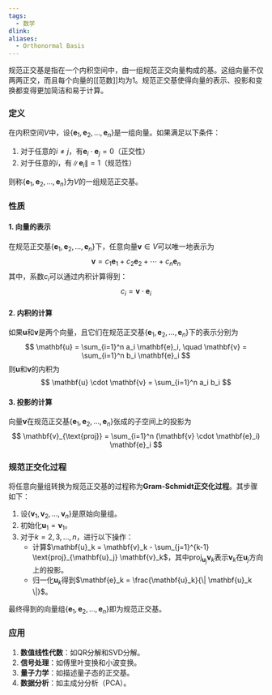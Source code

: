 ```yaml
---
tags:
  - 数学
dlink: 
aliases:
  - Orthonormal Basis
---
```

规范正交基是指在一个内积空间中，由一组规范正交向量构成的基。这组向量不仅两两正交，而且每个向量的[[范数]]均为1。规范正交基使得向量的表示、投影和变换都变得更加简洁和易于计算。

### 定义

在内积空间$V$中，设$\{ \mathbf{e}_1, \mathbf{e}_2, \ldots, \mathbf{e}_n \}$是一组向量。如果满足以下条件：

1. 对于任意的$i \neq j$，有$\mathbf{e}_i \cdot \mathbf{e}_j = 0$（正交性）
2. 对于任意的$i$，有$\| \mathbf{e}_i \| = 1$（规范性）

则称$\{ \mathbf{e}_1, \mathbf{e}_2, \ldots, \mathbf{e}_n \}$为$V$的一组规范正交基。

### 性质

#### 1. 向量的表示
在规范正交基$\{ \mathbf{e}_1, \mathbf{e}_2, \ldots, \mathbf{e}_n \}$下，任意向量$\mathbf{v} \in V$可以唯一地表示为
$$
\mathbf{v} = c_1 \mathbf{e}_1 + c_2 \mathbf{e}_2 + \cdots + c_n \mathbf{e}_n
$$
其中，系数$c_i$可以通过内积计算得到：
$$
c_i = \mathbf{v} \cdot \mathbf{e}_i
$$

#### 2. 内积的计算
如果$\mathbf{u}$和$\mathbf{v}$是两个向量，且它们在规范正交基$\{ \mathbf{e}_1, \mathbf{e}_2, \ldots, \mathbf{e}_n \}$下的表示分别为
$$
\mathbf{u} = \sum_{i=1}^n a_i \mathbf{e}_i, \quad \mathbf{v} = \sum_{i=1}^n b_i \mathbf{e}_i
$$
则$\mathbf{u}$和$\mathbf{v}$的内积为
$$
\mathbf{u} \cdot \mathbf{v} = \sum_{i=1}^n a_i b_i
$$

#### 3. 投影的计算
向量$\mathbf{v}$在规范正交基$\{ \mathbf{e}_1, \mathbf{e}_2, \ldots, \mathbf{e}_n \}$张成的子空间上的投影为
$$
\mathbf{v}_{\text{proj}} = \sum_{i=1}^n (\mathbf{v} \cdot \mathbf{e}_i) \mathbf{e}_i
$$

### 规范正交化过程

将任意向量组转换为规范正交基的过程称为**Gram-Schmidt正交化过程**。其步骤如下：

1. 设$\{ \mathbf{v}_1, \mathbf{v}_2, \ldots, \mathbf{v}_n \}$是原始向量组。
2. 初始化$\mathbf{u}_1 = \mathbf{v}_1$。
3. 对于$k = 2, 3, \ldots, n$，进行以下操作：
   - 计算$\mathbf{u}_k = \mathbf{v}_k - \sum_{j=1}^{k-1} \text{proj}_{\mathbf{u}_j} \mathbf{v}_k$，其中$\text{proj}_{\mathbf{u}_j} \mathbf{v}_k$表示$\mathbf{v}_k$在$\mathbf{u}_j$方向上的投影。
   - 归一化$\mathbf{u}_k$得到$\mathbf{e}_k = \frac{\mathbf{u}_k}{\| \mathbf{u}_k \|}$。

最终得到的向量组$\{ \mathbf{e}_1, \mathbf{e}_2, \ldots, \mathbf{e}_n \}$即为规范正交基。

### 应用

1. **数值线性代数**：如QR分解和SVD分解。
2. **信号处理**：如傅里叶变换和小波变换。
3. **量子力学**：如描述量子态的正交基。
4. **数据分析**：如主成分分析（PCA）。

